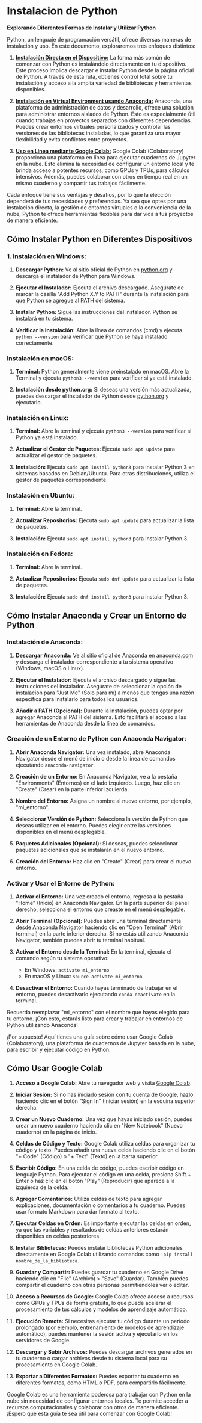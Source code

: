 # Instalacion de Python

**Explorando Diferentes Formas de Instalar y Utilizar Python**

Python, un lenguaje de programación versátil, ofrece diversas maneras de instalación y uso. En este documento, exploraremos tres enfoques distintos:


1. **[Instalación Directa en el Dispositivo:](#Cómo-Instalar-Python-en-Diferentes-Dispositivos)**
   La forma más común de comenzar con Python es instalándolo directamente en tu dispositivo. Este proceso implica descargar e instalar Python desde la página oficial de Python. A través de esta ruta, obtienes control total sobre tu instalación y acceso a la amplia variedad de bibliotecas y herramientas disponibles.

2. **[Instalación en Virtual Environment usando Anaconda:](#Cómo-Instalar-Anaconda-y-Crear-un-Entorno-de-Python)**
   Anaconda, una plataforma de administración de datos y desarrollo, ofrece una solución para administrar entornos aislados de Python. Esto es especialmente útil cuando trabajas en proyectos separados con diferentes dependencias. Puedes crear entornos virtuales personalizados y controlar las versiones de las bibliotecas instaladas, lo que garantiza una mayor flexibilidad y evita conflictos entre proyectos.

3. **[Uso en Línea mediante Google Colab:](#Cómo-Usar-Google-Colab)**
   Google Colab (Colaboratory) proporciona una plataforma en línea para ejecutar cuadernos de Jupyter en la nube. Esto elimina la necesidad de configurar un entorno local y te brinda acceso a potentes recursos, como GPUs y TPUs, para cálculos intensivos. Además, puedes colaborar con otros en tiempo real en un mismo cuaderno y compartir tus trabajos fácilmente.

Cada enfoque tiene sus ventajas y desafíos, por lo que la elección dependerá de tus necesidades y preferencias. Ya sea que optes por una instalación directa, la gestión de entornos virtuales o la conveniencia de la nube, Python te ofrece herramientas flexibles para dar vida a tus proyectos de manera eficiente.

## Cómo Instalar Python en Diferentes Dispositivos

### 1. Instalación en Windows:

1. **Descargar Python:** Ve al sitio oficial de Python en [python.org](https://www.python.org/) y descarga el instalador de Python para Windows.

2. **Ejecutar el Instalador:** Ejecuta el archivo descargado. Asegúrate de marcar la casilla "Add Python X.Y to PATH" durante la instalación para que Python se agregue al PATH del sistema.

3. **Instalar Python:** Sigue las instrucciones del instalador. Python se instalará en tu sistema.

4. **Verificar la Instalación:** Abre la línea de comandos (cmd) y ejecuta `python --version` para verificar que Python se haya instalado correctamente.

### Instalación en macOS:

1. **Terminal:** Python generalmente viene preinstalado en macOS. Abre la Terminal y ejecuta `python3 --version` para verificar si ya está instalado.

2. **Instalación desde python.org:** Si deseas una versión más actualizada, puedes descargar el instalador de Python desde [python.org](https://www.python.org/) y ejecutarlo.

### Instalación en Linux:

1. **Terminal:** Abre la terminal y ejecuta `python3 --version` para verificar si Python ya está instalado.

2. **Actualizar el Gestor de Paquetes:** Ejecuta `sudo apt update` para actualizar el gestor de paquetes.

3. **Instalación:** Ejecuta `sudo apt install python3` para instalar Python 3 en sistemas basados en Debian/Ubuntu. Para otras distribuciones, utiliza el gestor de paquetes correspondiente.

### Instalación en Ubuntu:

1. **Terminal:** Abre la terminal.

2. **Actualizar Repositorios:** Ejecuta `sudo apt update` para actualizar la lista de paquetes.

3. **Instalación:** Ejecuta `sudo apt install python3` para instalar Python 3.

### Instalación en Fedora:

1. **Terminal:** Abre la terminal.

2. **Actualizar Repositorios:** Ejecuta `sudo dnf update` para actualizar la lista de paquetes.

3. **Instalación:** Ejecuta `sudo dnf install python3` para instalar Python 3.



## Cómo Instalar Anaconda y Crear un Entorno de Python

### Instalación de Anaconda:

1. **Descargar Anaconda:** Ve al sitio oficial de Anaconda en [anaconda.com](https://www.anaconda.com/products/distribution) y descarga el instalador correspondiente a tu sistema operativo (Windows, macOS o Linux).

2. **Ejecutar el Instalador:** Ejecuta el archivo descargado y sigue las instrucciones del instalador. Asegúrate de seleccionar la opción de instalación para "Just Me" (Solo para mí) a menos que tengas una razón específica para instalarlo para todos los usuarios.

3. **Añadir a PATH (Opcional):** Durante la instalación, puedes optar por agregar Anaconda al PATH del sistema. Esto facilitará el acceso a las herramientas de Anaconda desde la línea de comandos.

### Creación de un Entorno de Python con Anaconda Navigator:

1. **Abrir Anaconda Navigator:** Una vez instalado, abre Anaconda Navigator desde el menú de inicio o desde la línea de comandos ejecutando `anaconda-navigator`.

2. **Creación de un Entorno:** En Anaconda Navigator, ve a la pestaña "Environments" (Entornos) en el lado izquierdo. Luego, haz clic en "Create" (Crear) en la parte inferior izquierda.

3. **Nombre del Entorno:** Asigna un nombre al nuevo entorno, por ejemplo, "mi_entorno".

4. **Seleccionar Versión de Python:** Selecciona la versión de Python que deseas utilizar en el entorno. Puedes elegir entre las versiones disponibles en el menú desplegable.

5. **Paquetes Adicionales (Opcional):** Si deseas, puedes seleccionar paquetes adicionales que se instalarán en el nuevo entorno.

6. **Creación del Entorno:** Haz clic en "Create" (Crear) para crear el nuevo entorno.

### Activar y Usar el Entorno de Python:

1. **Activar el Entorno:** Una vez creado el entorno, regresa a la pestaña "Home" (Inicio) en Anaconda Navigator. En la parte superior del panel derecho, selecciona el entorno que creaste en el menú desplegable.

2. **Abrir Terminal (Opcional):** Puedes abrir una terminal directamente desde Anaconda Navigator haciendo clic en "Open Terminal" (Abrir terminal) en la parte inferior derecha. Si no estás utilizando Anaconda Navigator, también puedes abrir tu terminal habitual.

3. **Activar el Entorno desde la Terminal:** En la terminal, ejecuta el comando según tu sistema operativo:
   - En Windows: `activate mi_entorno`
   - En macOS y Linux: `source activate mi_entorno`

4. **Desactivar el Entorno:** Cuando hayas terminado de trabajar en el entorno, puedes desactivarlo ejecutando `conda deactivate` en la terminal.

Recuerda reemplazar "mi_entorno" con el nombre que hayas elegido para tu entorno. ¡Con esto, estarás listo para crear y trabajar en entornos de Python utilizando Anaconda!

¡Por supuesto! Aquí tienes una guía sobre cómo usar Google Colab (Colaboratory), una plataforma de cuadernos de Jupyter basada en la nube, para escribir y ejecutar código en Python:

## Cómo Usar Google Colab

1. **Acceso a Google Colab:** Abre tu navegador web y visita [Google Colab](https://colab.research.google.com/).

2. **Iniciar Sesión:** Si no has iniciado sesión con tu cuenta de Google, hazlo haciendo clic en el botón "Sign In" (Iniciar sesión) en la esquina superior derecha.

3. **Crear un Nuevo Cuaderno:** Una vez que hayas iniciado sesión, puedes crear un nuevo cuaderno haciendo clic en "New Notebook" (Nuevo cuaderno) en la página de inicio.

4. **Celdas de Código y Texto:** Google Colab utiliza celdas para organizar tu código y texto. Puedes añadir una nueva celda haciendo clic en el botón "+ Code" (Código) o "+ Text" (Texto) en la barra superior.

5. **Escribir Código:** En una celda de código, puedes escribir código en lenguaje Python. Para ejecutar el código en una celda, presiona Shift + Enter o haz clic en el botón "Play" (Reproducir) que aparece a la izquierda de la celda.

6. **Agregar Comentarios:** Utiliza celdas de texto para agregar explicaciones, documentación o comentarios a tu cuaderno. Puedes usar formato Markdown para dar formato al texto.

7. **Ejecutar Celdas en Orden:** Es importante ejecutar las celdas en orden, ya que las variables y resultados de celdas anteriores estarán disponibles en celdas posteriores.

8. **Instalar Bibliotecas:** Puedes instalar bibliotecas Python adicionales directamente en Google Colab utilizando comandos como `!pip install nombre_de_la_biblioteca`.

9. **Guardar y Compartir:** Puedes guardar tu cuaderno en Google Drive haciendo clic en "File" (Archivo) > "Save" (Guardar). También puedes compartir el cuaderno con otras personas permitiéndoles ver o editar.

10. **Acceso a Recursos de Google:** Google Colab ofrece acceso a recursos como GPUs y TPUs de forma gratuita, lo que puede acelerar el procesamiento de tus cálculos y modelos de aprendizaje automático.

11. **Ejecución Remota:** Si necesitas ejecutar tu código durante un período prolongado (por ejemplo, entrenamiento de modelos de aprendizaje automático), puedes mantener la sesión activa y ejecutarlo en los servidores de Google.

12. **Descargar y Subir Archivos:** Puedes descargar archivos generados en tu cuaderno o cargar archivos desde tu sistema local para su procesamiento en Google Colab.

13. **Exportar a Diferentes Formatos:** Puedes exportar tu cuaderno en diferentes formatos, como HTML o PDF, para compartirlo fácilmente.

Google Colab es una herramienta poderosa para trabajar con Python en la nube sin necesidad de configurar entornos locales. Te permite acceder a recursos computacionales y colaborar con otros de manera eficiente. ¡Espero que esta guía te sea útil para comenzar con Google Colab!
